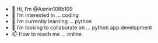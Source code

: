 - 👋 Hi, I’m @Asmin108b109
- 👀 I’m interested in ... coding
- 🌱 I’m currently learning ... python
- 💞️ I’m looking to collaborate on ... python app development 
- 📫 How to reach me ... online 

<!---
Asmin108b109/Asmin108b109 is a ✨ special ✨ repository because its `README.md` (this file) appears on your GitHub profile.
You can click the Preview link to take a look at your changes.
--->
